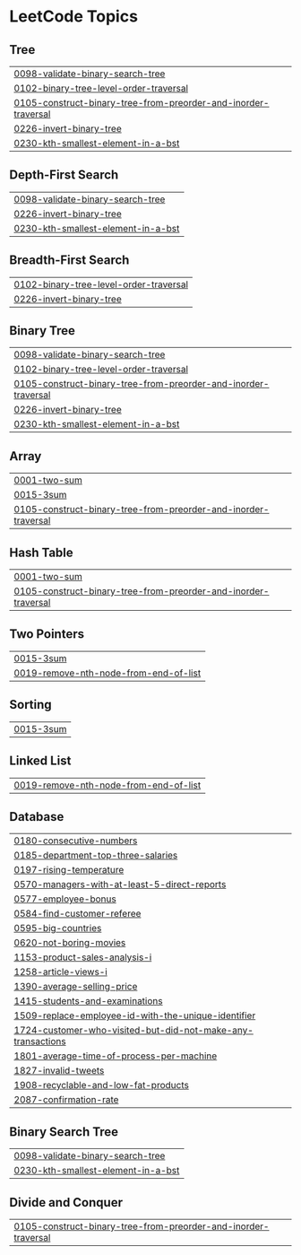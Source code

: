 <!---LeetCode Topics Start-->
# LeetCode Topics
## Tree
|  |
| ------- |
| [0098-validate-binary-search-tree](https://github.com/prachimodi-142/Blind_75_nc/tree/master/0098-validate-binary-search-tree) |
| [0102-binary-tree-level-order-traversal](https://github.com/prachimodi-142/Blind_75_nc/tree/master/0102-binary-tree-level-order-traversal) |
| [0105-construct-binary-tree-from-preorder-and-inorder-traversal](https://github.com/prachimodi-142/Blind_75_nc/tree/master/0105-construct-binary-tree-from-preorder-and-inorder-traversal) |
| [0226-invert-binary-tree](https://github.com/prachimodi-142/Blind_75_nc/tree/master/0226-invert-binary-tree) |
| [0230-kth-smallest-element-in-a-bst](https://github.com/prachimodi-142/Blind_75_nc/tree/master/0230-kth-smallest-element-in-a-bst) |
## Depth-First Search
|  |
| ------- |
| [0098-validate-binary-search-tree](https://github.com/prachimodi-142/Blind_75_nc/tree/master/0098-validate-binary-search-tree) |
| [0226-invert-binary-tree](https://github.com/prachimodi-142/Blind_75_nc/tree/master/0226-invert-binary-tree) |
| [0230-kth-smallest-element-in-a-bst](https://github.com/prachimodi-142/Blind_75_nc/tree/master/0230-kth-smallest-element-in-a-bst) |
## Breadth-First Search
|  |
| ------- |
| [0102-binary-tree-level-order-traversal](https://github.com/prachimodi-142/Blind_75_nc/tree/master/0102-binary-tree-level-order-traversal) |
| [0226-invert-binary-tree](https://github.com/prachimodi-142/Blind_75_nc/tree/master/0226-invert-binary-tree) |
## Binary Tree
|  |
| ------- |
| [0098-validate-binary-search-tree](https://github.com/prachimodi-142/Blind_75_nc/tree/master/0098-validate-binary-search-tree) |
| [0102-binary-tree-level-order-traversal](https://github.com/prachimodi-142/Blind_75_nc/tree/master/0102-binary-tree-level-order-traversal) |
| [0105-construct-binary-tree-from-preorder-and-inorder-traversal](https://github.com/prachimodi-142/Blind_75_nc/tree/master/0105-construct-binary-tree-from-preorder-and-inorder-traversal) |
| [0226-invert-binary-tree](https://github.com/prachimodi-142/Blind_75_nc/tree/master/0226-invert-binary-tree) |
| [0230-kth-smallest-element-in-a-bst](https://github.com/prachimodi-142/Blind_75_nc/tree/master/0230-kth-smallest-element-in-a-bst) |
## Array
|  |
| ------- |
| [0001-two-sum](https://github.com/prachimodi-142/Blind_75_nc/tree/master/0001-two-sum) |
| [0015-3sum](https://github.com/prachimodi-142/Blind_75_nc/tree/master/0015-3sum) |
| [0105-construct-binary-tree-from-preorder-and-inorder-traversal](https://github.com/prachimodi-142/Blind_75_nc/tree/master/0105-construct-binary-tree-from-preorder-and-inorder-traversal) |
## Hash Table
|  |
| ------- |
| [0001-two-sum](https://github.com/prachimodi-142/Blind_75_nc/tree/master/0001-two-sum) |
| [0105-construct-binary-tree-from-preorder-and-inorder-traversal](https://github.com/prachimodi-142/Blind_75_nc/tree/master/0105-construct-binary-tree-from-preorder-and-inorder-traversal) |
## Two Pointers
|  |
| ------- |
| [0015-3sum](https://github.com/prachimodi-142/Blind_75_nc/tree/master/0015-3sum) |
| [0019-remove-nth-node-from-end-of-list](https://github.com/prachimodi-142/Blind_75_nc/tree/master/0019-remove-nth-node-from-end-of-list) |
## Sorting
|  |
| ------- |
| [0015-3sum](https://github.com/prachimodi-142/Blind_75_nc/tree/master/0015-3sum) |
## Linked List
|  |
| ------- |
| [0019-remove-nth-node-from-end-of-list](https://github.com/prachimodi-142/Blind_75_nc/tree/master/0019-remove-nth-node-from-end-of-list) |
## Database
|  |
| ------- |
| [0180-consecutive-numbers](https://github.com/prachimodi-142/Blind_75_nc/tree/master/0180-consecutive-numbers) |
| [0185-department-top-three-salaries](https://github.com/prachimodi-142/Blind_75_nc/tree/master/0185-department-top-three-salaries) |
| [0197-rising-temperature](https://github.com/prachimodi-142/Blind_75_nc/tree/master/0197-rising-temperature) |
| [0570-managers-with-at-least-5-direct-reports](https://github.com/prachimodi-142/Blind_75_nc/tree/master/0570-managers-with-at-least-5-direct-reports) |
| [0577-employee-bonus](https://github.com/prachimodi-142/Blind_75_nc/tree/master/0577-employee-bonus) |
| [0584-find-customer-referee](https://github.com/prachimodi-142/Blind_75_nc/tree/master/0584-find-customer-referee) |
| [0595-big-countries](https://github.com/prachimodi-142/Blind_75_nc/tree/master/0595-big-countries) |
| [0620-not-boring-movies](https://github.com/prachimodi-142/Blind_75_nc/tree/master/0620-not-boring-movies) |
| [1153-product-sales-analysis-i](https://github.com/prachimodi-142/Blind_75_nc/tree/master/1153-product-sales-analysis-i) |
| [1258-article-views-i](https://github.com/prachimodi-142/Blind_75_nc/tree/master/1258-article-views-i) |
| [1390-average-selling-price](https://github.com/prachimodi-142/Blind_75_nc/tree/master/1390-average-selling-price) |
| [1415-students-and-examinations](https://github.com/prachimodi-142/Blind_75_nc/tree/master/1415-students-and-examinations) |
| [1509-replace-employee-id-with-the-unique-identifier](https://github.com/prachimodi-142/Blind_75_nc/tree/master/1509-replace-employee-id-with-the-unique-identifier) |
| [1724-customer-who-visited-but-did-not-make-any-transactions](https://github.com/prachimodi-142/Blind_75_nc/tree/master/1724-customer-who-visited-but-did-not-make-any-transactions) |
| [1801-average-time-of-process-per-machine](https://github.com/prachimodi-142/Blind_75_nc/tree/master/1801-average-time-of-process-per-machine) |
| [1827-invalid-tweets](https://github.com/prachimodi-142/Blind_75_nc/tree/master/1827-invalid-tweets) |
| [1908-recyclable-and-low-fat-products](https://github.com/prachimodi-142/Blind_75_nc/tree/master/1908-recyclable-and-low-fat-products) |
| [2087-confirmation-rate](https://github.com/prachimodi-142/Blind_75_nc/tree/master/2087-confirmation-rate) |
## Binary Search Tree
|  |
| ------- |
| [0098-validate-binary-search-tree](https://github.com/prachimodi-142/Blind_75_nc/tree/master/0098-validate-binary-search-tree) |
| [0230-kth-smallest-element-in-a-bst](https://github.com/prachimodi-142/Blind_75_nc/tree/master/0230-kth-smallest-element-in-a-bst) |
## Divide and Conquer
|  |
| ------- |
| [0105-construct-binary-tree-from-preorder-and-inorder-traversal](https://github.com/prachimodi-142/Blind_75_nc/tree/master/0105-construct-binary-tree-from-preorder-and-inorder-traversal) |
<!---LeetCode Topics End-->
